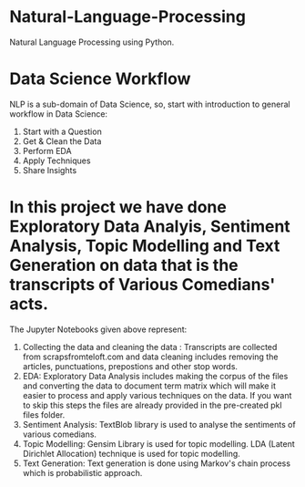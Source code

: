 # Natural-Language-Processing
Natural Language Processing using Python. 

# Data Science Workflow

NLP is a sub-domain of Data Science, so, start with introduction to general workflow in Data Science:
1. Start with a Question
2. Get & Clean the Data
3. Perform EDA
4. Apply Techniques
5. Share Insights

# In this project we have done Exploratory Data Analyis, Sentiment Analysis, Topic Modelling and Text Generation on data that is the transcripts of Various Comedians' acts.

The Jupyter Notebooks given above represent:
1. Collecting the data and cleaning the data : Transcripts are collected from scrapsfromteloft.com and data cleaning includes removing the articles, punctuations, prepostions and other stop words.
2. EDA: Exploratory Data Analysis includes making the corpus of the files and converting the data to document term matrix which will make it easier to process and apply various techniques on the data. If you want to skip this steps the files are already provided in the pre-created pkl files folder.
3. Sentiment Analysis: TextBlob library is used to analyse the sentiments of various comedians.
4. Topic Modelling: Gensim Library is used for topic modelling. LDA (Latent Dirichlet Allocation) technique is used for topic modelling.
5. Text Generation: Text generation is done using Markov's chain process which is probabilistic approach.
